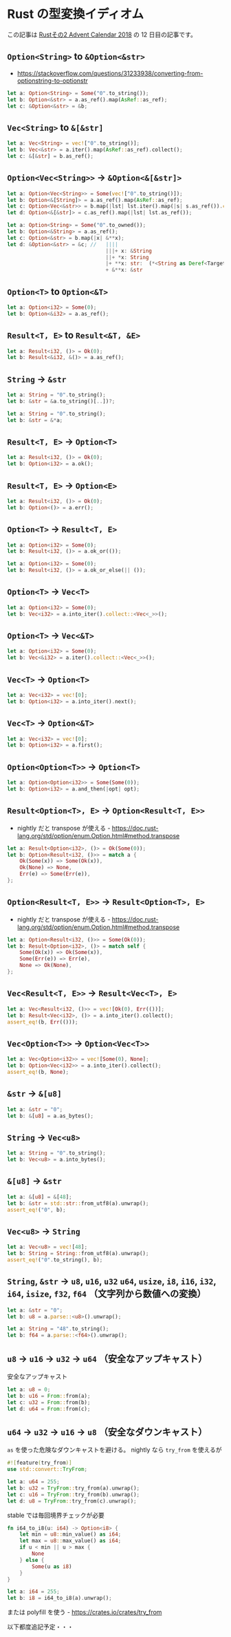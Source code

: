 # Rust の型変換イディオム

この記事は [Rustその2 Advent Calendar 2018](https://qiita.com/advent-calendar/2018/rust2) の 12 日目の記事です。


## `Option<String>` to `&Option<&str>`

* https://stackoverflow.com/questions/31233938/converting-from-optionstring-to-optionstr

```rust
let a: Option<String> = Some("0".to_string());
let b: Option<&str> = a.as_ref().map(AsRef::as_ref);
let c: &Option<&str> = &b;
```

## `Vec<String>` to `&[&str]`

```rust
let a: Vec<String> = vec!["0".to_string()];
let b: Vec<&str> = a.iter().map(AsRef::as_ref).collect();
let c: &[&str] = b.as_ref();
```

## `Option<Vec<String>>` -> `&Option<&[&str]>`

```rust
let a: Option<Vec<String>> = Some(vec!["0".to_string()]);
let b: Option<&[String]> = a.as_ref().map(AsRef::as_ref);
let c: Option<Vec<&str>> = b.map(|lst| lst.iter().map(|s| s.as_ref()).collect::<Vec<_>>());
let d: Option<&[&str]> = c.as_ref().map(|lst| lst.as_ref());
```

```rust
let a: Option<String> = Some("0".to_owned());
let b: Option<&String> = a.as_ref();
let c: Option<&str> = b.map(|x| &**x);
let d: &Option<&str> = &c; //   ||||
                                |||+ x: &String
                                ||+ *x: String
                                |+ **x: str:  (*<String as Deref<Target = str>>::deref(*x))
                                + &**x: &str 
```

## `Option<T>` to `Option<&T>`

```rust
let a: Option<i32> = Some(0);
let b: Option<&i32> = a.as_ref();
```

## `Result<T, E>` to `Result<&T, &E>`

```rust
let a: Result<i32, ()> = Ok(0);
let b: Result<&i32, &()> = a.as_ref();
```

## `String` -> `&str`

```rust
let a: String = "0".to_string();
let b: &str = &a.to_string()[..])?;
```

```rust
let a: String = "0".to_string();
let b: &str = &*a;
```

## `Result<T, E>` -> `Option<T>`

```rust
let a: Result<i32, ()> = Ok(0);
let b: Option<i32> = a.ok();
```

## `Result<T, E>` -> `Option<E>`

```rust
let a: Result<i32, ()> = Ok(0);
let b: Option<()> = a.err();
```

## `Option<T>` -> `Result<T, E>`

```rust
let a: Option<i32> = Some(0);
let b: Result<i32, ()> = a.ok_or(());
```

```rust
let a: Option<i32> = Some(0);
let b: Result<i32, ()> = a.ok_or_else(|| ());
```

## `Option<T>` -> `Vec<T>`

```rust
let a: Option<i32> = Some(0);
let b: Vec<i32> = a.into_iter().collect::<Vec<_>>();
```

## `Option<T>` -> `Vec<&T>`

```rust
let a: Option<i32> = Some(0);
let b: Vec<&i32> = a.iter().collect::<Vec<_>>();
```

## `Vec<T>` -> `Option<T>`

```rust
let a: Vec<i32> = vec![0];
let b: Option<i32> = a.into_iter().next();
```

## `Vec<T>` -> `Option<&T>`

```rust
let a: Vec<i32> = vec![0];
let b: Option<i32> = a.first();
```

## `Option<Option<T>>` -> `Option<T>`

```rust
let a: Option<Option<i32>> = Some(Some(0));
let b: Option<i32> = a.and_then(|opt| opt);
```

## `Result<Option<T>, E>` -> `Option<Result<T, E>>`
* nightly だと transpose が使える - https://doc.rust-lang.org/std/option/enum.Option.html#method.transpose

```rust
let a: Result<Option<i32>, ()> = Ok(Some(0));
let b: Option<Result<i32, ()>> = match a {
    Ok(Some(x)) => Some(Ok(x)),
    Ok(None) => None,
    Err(e) => Some(Err(e)),
};
```

## `Option<Result<T, E>>` -> `Result<Option<T>, E>`
* nightly だと transpose が使える - https://doc.rust-lang.org/std/option/enum.Option.html#method.transpose

```rust
let a: Option<Result<i32, ()>> = Some(Ok(0));
let b: Result<Option<i32>, ()> = match self {
    Some(Ok(x)) => Ok(Some(x)),
    Some(Err(e)) => Err(e),
    None => Ok(None),
};
```

## `Vec<Result<T, E>>` -> `Result<Vec<T>, E>`

```rust
let a: Vec<Result<i32, ()>> = vec![Ok(0), Err(())];
let b: Result<Vec<i32>, ()> = a.into_iter().collect();
assert_eq!(b, Err(()));
```

## `Vec<Option<T>>` -> `Option<Vec<T>>`

```rust
let a: Vec<Option<i32>> = vec![Some(0), None];
let b: Option<Vec<i32>> = a.into_iter().collect();
assert_eq!(b, None);
```

## `&str` -> `&[u8]`

```rust
let a: &str = "0";
let b: &[u8] = a.as_bytes();
```

## `String` -> `Vec<u8>`

```rust
let a: String = "0".to_string();
let b: Vec<u8> = a.into_bytes();
```

## `&[u8]` -> `&str`

```rust
let a: &[u8] = &[48];
let b: &str = std::str::from_utf8(a).unwrap();
assert_eq!("0", b);
```

## `Vec<u8>` -> `String`

```rust
let a: Vec<u8> = vec![48];
let b: String = String::from_utf8(a).unwrap();
assert_eq!("0".to_string(), b);
```

## `String`, `&str` -> `u8`, `u16`, `u32` `u64`, `usize`, `i8`, `i16`, `i32`, `i64`, `isize`, `f32`, `f64` （文字列から数値への変換）

```rust
let a: &str = "0";
let b: u8 = a.parse::<u8>().unwrap();

let a: String = "48".to_string();
let b: f64 = a.parse::<f64>().unwrap();
```

## `u8` -> `u16` -> `u32` -> `u64` （安全なアップキャスト）

安全なアップキャスト

```rust
let a: u8 = 0;
let b: u16 = From::from(a);
let c: u32 = From::from(b);
let d: u64 = From::from(c);
```

## `u64` -> `u32` -> `u16` -> `u8` （安全なダウンキャスト）

`as` を使った危険なダウンキャストを避ける。
nightly なら `try_from` を使えるが

```rust
#![feature(try_from)]
use std::convert::TryFrom;

let a: u64 = 255;
let b: u32 = TryFrom::try_from(a).unwrap();
let c: u16 = TryFrom::try_from(b).unwrap();
let d: u8 = TryFrom::try_from(c).unwrap();
```

stable では毎回境界チェックが必要

```rust
fn i64_to_i8(u: i64) -> Option<i8> {
    let min = u8::min_value() as i64;
    let max = u8::max_value() as i64;
    if u < min || u > max {
        None
    } else {
        Some(u as i8)
    }
}

let a: i64 = 255;
let b: i8 = i64_to_i8(a).unwrap();
```

または polyfill を使う - https://crates.io/crates/try_from


以下都度追記予定・・・
